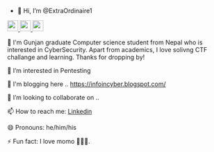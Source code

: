 - 👋 Hi, I’m @ExtraOrdinaire1
<p>
  <a href="https://github.com/ExtraOrdinaire1">
    <img src="https://img.shields.io/badge/github-%231DA1F2.svg?&style=for-the-badge&logo=github&logoColor=white" height="25">
  </a>
  <a href="https://www.linkedin.com/in/gunjan-chimariya-76037717a/">
    <img src="https://img.shields.io/badge/linkedin-%230077B5.svg?&style=for-the-badge&logo=linkedin&logoColor=white" height=25>
  </a> 
  <a href="https://www.instagram.com/ganesh_devs/">
    <img src="https://img.shields.io/badge/instagram-%23E4405F.svg?&style=for-the-badge&logo=instagram&logoColor=white" height=25>
  </a>
</p>
 🔭 I'm Gunjan graduate Computer science student from Nepal who is interested in CyberSecurity. Apart from academics, I love solivng CTF challange and learning. Thanks for dropping by!


 👀 I’m interested in Pentesting


 🌱 I'm blogging here .. 
 https://infoincyber.blogspot.com/

 💞️ I’m looking to collaborate on ..
 



📫 How to reach me: [Linkedin](https://www.linkedin.com/in/gunjan-chimariya-76037717a/)

😄 Pronouns: he/him/his

⚡ Fun fact: I love momo 🥟🥟🥟.


